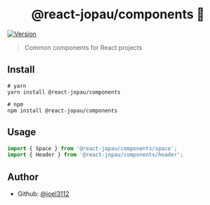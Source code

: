 <h1 align="center">@react-jopau/components 👋</h1>
<p>
  <a href="https://www.npmjs.com/package/@react-jopau/components" target="_blank">
    <img alt="Version" src="https://img.shields.io/npm/v/@react-jopau/components.svg">
  </a>
</p>

> Common components for React projects

## Install

```shell
# yarn
yarn install @react-jopau/components

# npm
npm install @react-jopau/components
```

## Usage

```javascript
import { Space } from '@react-jopau/components/space';
import { Header } from '@react-jopau/components/header';
```

## Author

- Github: [@joel3112](https://github.com/joel3112)
